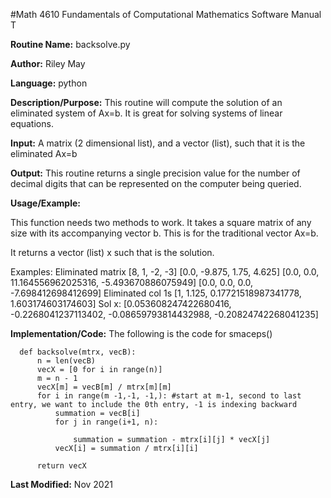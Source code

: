 #Math 4610 Fundamentals of Computational Mathematics Software Manual T

**Routine Name:**           backsolve.py

**Author:** Riley May

**Language:** python

**Description/Purpose:** This routine will compute the solution of an eliminated system of Ax=b. It is great for solving 
systems of linear equations. 

**Input:** A matrix (2 dimensional list), and a vector (list), such that it is the eliminated Ax=b

**Output:** This routine returns a single precision value for the number of decimal digits that can be represented on the
computer being queried.

**Usage/Example:**

This function needs two methods to work. 
It takes a square matrix of any size with its accompanying vector b. This is for the traditional vector Ax=b. 

It returns a vector (list) x such that is the solution. 

Examples:
Eliminated matrix                                                                                                                                                                  [8, 1, -2, -3]                                                                                                                                                                   [0.0, -9.875, 1.75, 4.625]                                                                                                                                                       [0.0, 0.0, 11.164556962025316, -5.493670886075949]                                                                                                                               [0.0, 0.0, 0.0, -7.698412698412699]                                                                                                                                              Eliminated col 1s                                                                                                                                                               [1, 1.125, 0.17721518987341778, 1.603174603174603]                                                                                                                              Sol x:  [0.053608247422680416, -0.2268041237113402, -0.08659793814432988, -0.20824742268041235] 

**Implementation/Code:** The following is the code for smaceps()


      def backsolve(mtrx, vecB):
          n = len(vecB)
          vecX = [0 for i in range(n)]
          m = n - 1
          vecX[m] = vecB[m] / mtrx[m][m]
          for i in range(m -1,-1, -1,): #start at m-1, second to last entry, we want to include the 0th entry, -1 is indexing backward
              summation = vecB[i]
              for j in range(i+1, n):
                  
                  summation = summation - mtrx[i][j] * vecX[j]
              vecX[i] = summation / mtrx[i][i]
      
          return vecX

**Last Modified:** Nov 2021

